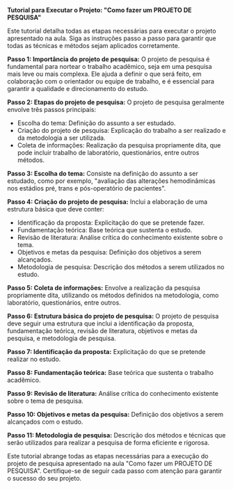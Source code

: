 **Tutorial para Executar o Projeto: "Como fazer um PROJETO DE PESQUISA"**

Este tutorial detalha todas as etapas necessárias para executar o projeto apresentado na aula. Siga as instruções passo a passo para garantir que todas as técnicas e métodos sejam aplicados corretamente.

**Passo 1: Importância do projeto de pesquisa:**
O projeto de pesquisa é fundamental para nortear o trabalho acadêmico, seja em uma pesquisa mais leve ou mais complexa. Ele ajuda a definir o que será feito, em colaboração com o orientador ou equipe de trabalho, e é essencial para garantir a qualidade e direcionamento do estudo.

**Passo 2: Etapas do projeto de pesquisa:**
O projeto de pesquisa geralmente envolve três passos principais:
- Escolha do tema: Definição do assunto a ser estudado.
- Criação do projeto de pesquisa: Explicação do trabalho a ser realizado e da metodologia a ser utilizada.
- Coleta de informações: Realização da pesquisa propriamente dita, que pode incluir trabalho de laboratório, questionários, entre outros métodos.

**Passo 3: Escolha do tema:**
Consiste na definição do assunto a ser estudado, como por exemplo, "avaliação das alterações hemodinâmicas nos estádios pré, trans e pós-operatório de pacientes".

**Passo 4: Criação do projeto de pesquisa:**
Inclui a elaboração de uma estrutura básica que deve conter:
- Identificação da proposta: Explicitação do que se pretende fazer.
- Fundamentação teórica: Base teórica que sustenta o estudo.
- Revisão de literatura: Análise crítica do conhecimento existente sobre o tema.
- Objetivos e metas da pesquisa: Definição dos objetivos a serem alcançados.
- Metodologia de pesquisa: Descrição dos métodos a serem utilizados no estudo.

**Passo 5: Coleta de informações:**
Envolve a realização da pesquisa propriamente dita, utilizando os métodos definidos na metodologia, como laboratório, questionários, entre outros.

**Passo 6: Estrutura básica do projeto de pesquisa:**
O projeto de pesquisa deve seguir uma estrutura que inclui a identificação da proposta, fundamentação teórica, revisão de literatura, objetivos e metas da pesquisa, e metodologia de pesquisa.

**Passo 7: Identificação da proposta:**
Explicitação do que se pretende realizar no estudo.

**Passo 8: Fundamentação teórica:**
Base teórica que sustenta o trabalho acadêmico.

**Passo 9: Revisão de literatura:**
Análise crítica do conhecimento existente sobre o tema de pesquisa.

**Passo 10: Objetivos e metas da pesquisa:**
Definição dos objetivos a serem alcançados com o estudo.

**Passo 11: Metodologia de pesquisa:**
Descrição dos métodos e técnicas que serão utilizados para realizar a pesquisa de forma eficiente e rigorosa.

Este tutorial abrange todas as etapas necessárias para a execução do projeto de pesquisa apresentado na aula "Como fazer um PROJETO DE PESQUISA". Certifique-se de seguir cada passo com atenção para garantir o sucesso do seu projeto.